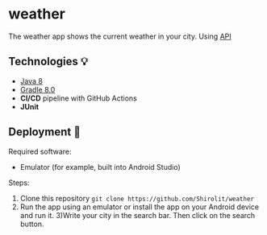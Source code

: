 # weather
The weather app shows the current weather in your city. Using [API](https://openweathermap.org/)
## Technologies :bulb:
- [Java 8](https://www.gatsbyjs.com/)
- [Gradle 8.0](https://gradle.org/)
- **CI/CD** pipeline with GitHub Actions
- **JUnit**
## Deployment :rocket:
Required software:
- Emulator (for example, built into Android Studio)

Steps:
1) Clone this repository `git clone https://github.com/Shirolit/weather`
2) Run the app using an emulator or install the app on your Android device and run it.
3)Write your city in the search bar. Then click on the search button.
